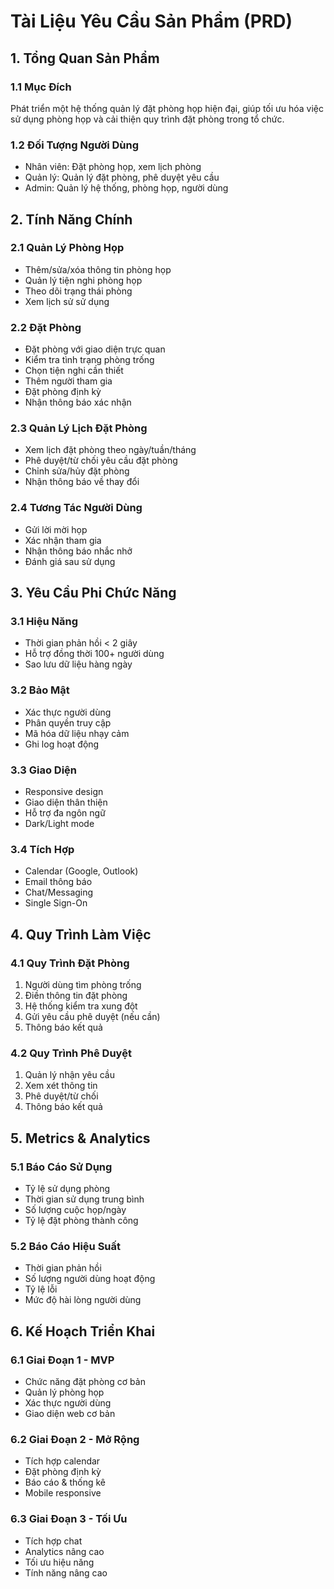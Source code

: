 # Tài Liệu Yêu Cầu Sản Phẩm (PRD)

## 1. Tổng Quan Sản Phẩm

### 1.1 Mục Đích

Phát triển một hệ thống quản lý đặt phòng họp hiện đại, giúp tối ưu hóa việc sử dụng phòng họp và cải thiện quy trình đặt phòng trong tổ chức.

### 1.2 Đối Tượng Người Dùng

- Nhân viên: Đặt phòng họp, xem lịch phòng
- Quản lý: Quản lý đặt phòng, phê duyệt yêu cầu
- Admin: Quản lý hệ thống, phòng họp, người dùng

## 2. Tính Năng Chính

### 2.1 Quản Lý Phòng Họp

- Thêm/sửa/xóa thông tin phòng họp
- Quản lý tiện nghi phòng họp
- Theo dõi trạng thái phòng
- Xem lịch sử sử dụng

### 2.2 Đặt Phòng

- Đặt phòng với giao diện trực quan
- Kiểm tra tình trạng phòng trống
- Chọn tiện nghi cần thiết
- Thêm người tham gia
- Đặt phòng định kỳ
- Nhận thông báo xác nhận

### 2.3 Quản Lý Lịch Đặt Phòng

- Xem lịch đặt phòng theo ngày/tuần/tháng
- Phê duyệt/từ chối yêu cầu đặt phòng
- Chỉnh sửa/hủy đặt phòng
- Nhận thông báo về thay đổi

### 2.4 Tương Tác Người Dùng

- Gửi lời mời họp
- Xác nhận tham gia
- Nhận thông báo nhắc nhở
- Đánh giá sau sử dụng

## 3. Yêu Cầu Phi Chức Năng

### 3.1 Hiệu Năng

- Thời gian phản hồi < 2 giây
- Hỗ trợ đồng thời 100+ người dùng
- Sao lưu dữ liệu hàng ngày

### 3.2 Bảo Mật

- Xác thực người dùng
- Phân quyền truy cập
- Mã hóa dữ liệu nhạy cảm
- Ghi log hoạt động

### 3.3 Giao Diện

- Responsive design
- Giao diện thân thiện
- Hỗ trợ đa ngôn ngữ
- Dark/Light mode

### 3.4 Tích Hợp

- Calendar (Google, Outlook)
- Email thông báo
- Chat/Messaging
- Single Sign-On

## 4. Quy Trình Làm Việc

### 4.1 Quy Trình Đặt Phòng

1. Người dùng tìm phòng trống
2. Điền thông tin đặt phòng
3. Hệ thống kiểm tra xung đột
4. Gửi yêu cầu phê duyệt (nếu cần)
5. Thông báo kết quả

### 4.2 Quy Trình Phê Duyệt

1. Quản lý nhận yêu cầu
2. Xem xét thông tin
3. Phê duyệt/từ chối
4. Thông báo kết quả

## 5. Metrics & Analytics

### 5.1 Báo Cáo Sử Dụng

- Tỷ lệ sử dụng phòng
- Thời gian sử dụng trung bình
- Số lượng cuộc họp/ngày
- Tỷ lệ đặt phòng thành công

### 5.2 Báo Cáo Hiệu Suất

- Thời gian phản hồi
- Số lượng người dùng hoạt động
- Tỷ lệ lỗi
- Mức độ hài lòng người dùng

## 6. Kế Hoạch Triển Khai

### 6.1 Giai Đoạn 1 - MVP

- Chức năng đặt phòng cơ bản
- Quản lý phòng họp
- Xác thực người dùng
- Giao diện web cơ bản

### 6.2 Giai Đoạn 2 - Mở Rộng

- Tích hợp calendar
- Đặt phòng định kỳ
- Báo cáo & thống kê
- Mobile responsive

### 6.3 Giai Đoạn 3 - Tối Ưu

- Tích hợp chat
- Analytics nâng cao
- Tối ưu hiệu năng
- Tính năng nâng cao
